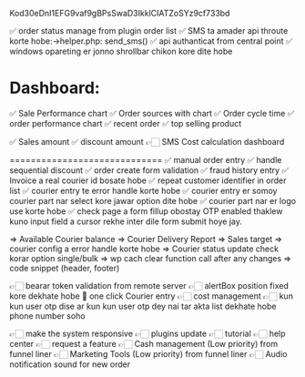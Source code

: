Kod30eDnI1EFG9vaf9gBPsSwaD3IkklCIATZoSYz9cf733bd

✅ order status manage from plugin order list
✅ SMS ta amader api throute korte hobe:->helper.php: send_sms()
✅ api authanticat from central point
✅ windows opareting er jonno shrollbar chikon kore dite hobe

Dashboard:
=========================
✅ Sale Performance chart
✅ Order sources with chart
✅ Order cycle time
✅ order performance chart
✅ recent order
✅ top selling product

✅ Sales amount 
✅ discount amount
👉🏻 SMS Cost calculation dashboard

=============================
✅ manual order entry
✅ handle sequential discount
✅ order create form validation
✅ fraud history entry
✅ Invoice a real courier id bosate hobe
✅ repeat customer identifier in order list
✅ courier entry te error handle korte hobe
✅ courier entry er somoy courier part nar select kore jawar option dite hobe
✅ courier part nar er logo use korte hobe
✅ check page a form fillup obostay OTP enabled thaklew kuno input field a cursor rekhe inter dile form submit hoye jay.





=> Available Courier balance
=> Courier Delivery Report
=> Sales target
=> courier config a error handle korte hobe
=> Courier status update check korar option single/bulk
=> wp cach clear function call after any changes
=> code snippet (header, footer)

👉🏻 bearar token validation from remote server
👉🏻 alertBox position fixed kore dekhate hobe
🍠 one click Courier entry
👉🏻 cost management
👉🏻 kun kun user otp dise ar kun kun user otp dey nai tar akta list dekhate hobe phone number soho

👉🏻 make the system responsive
👉🏻 plugins update
👉🏻 tutorial
👉🏻 help center
👉🏻 request a feature
👉🏻 Cash management (Low priority) from funnel liner
👉🏻 Marketing Tools (Low priority) from funnel liner
👉🏻 Audio notification sound for new order
